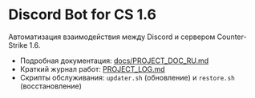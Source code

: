 # Discord Bot for CS 1.6

Автоматизация взаимодействия между Discord и сервером Counter-Strike 1.6.

- Подробная документация: [docs/PROJECT_DOC_RU.md](docs/PROJECT_DOC_RU.md)
- Краткий журнал работ: [PROJECT_LOG.md](PROJECT_LOG.md)
- Скрипты обслуживания: `updater.sh` (обновление) и `restore.sh` (восстановление)
